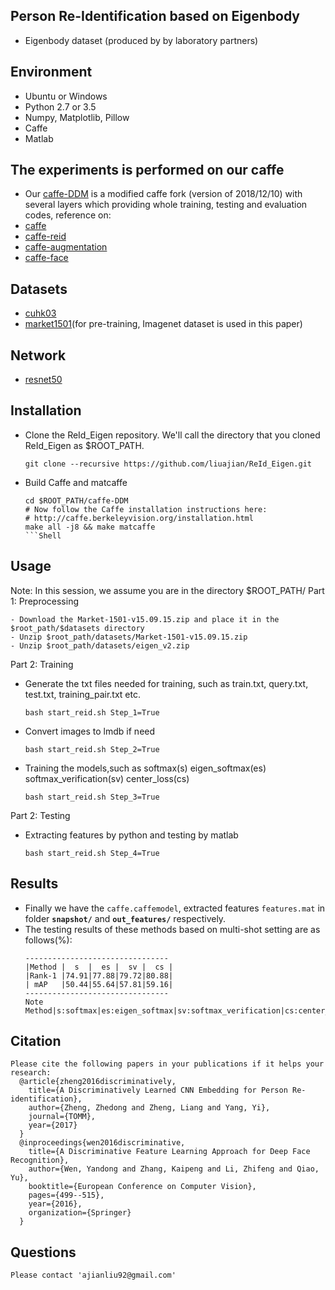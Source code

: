 ## Person Re-Identification based on Eigenbody
- Eigenbody dataset (produced by by laboratory partners)

## Environment
- Ubuntu or Windows
- Python 2.7 or 3.5
- Numpy, Matplotlib, Pillow
- Caffe
- Matlab

## The experiments is performed on our caffe
- Our [caffe-DDM](https://github.com/liuajian/caffe-DDM) is a modified caffe fork (version of 2018/12/10) with several layers which providing whole training, testing and evaluation codes, reference on:
- [caffe](https://github.com/BVLC/caffe)
- [caffe-reid](https://github.com/D-X-Y/caffe-reid)
- [caffe-augmentation](https://github.com/twtygqyy/caffe-augmentation)
- [caffe-face](https://github.com/ydwen/caffe-face)

## Datasets
- [cuhk03](http://www.ee.cuhk.edu.hk/~rzhao/) 
- [market1501](http://www.liangzheng.org/Project/project_reid.html)(for pre-training, Imagenet dataset is used in this paper)

## Network
- [resnet50](https://github.com/KaimingHe/deep-residual-networks)

## Installation
- Clone the ReId_Eigen repository. We'll call the directory that you cloned ReId_Eigen as $ROOT_PATH.
    ```Shell
  git clone --recursive https://github.com/liuajian/ReId_Eigen.git
    ```
- Build Caffe and matcaffe
    ```Shell
  cd $ROOT_PATH/caffe-DDM
  # Now follow the Caffe installation instructions here:
  # http://caffe.berkeleyvision.org/installation.html
  make all -j8 && make matcaffe
    ```Shell
## Usage
Note: In this session, we assume you are in the directory $ROOT_PATH/
Part 1: Preprocessing
 ```Shell
- Download the Market-1501-v15.09.15.zip and place it in the $root_path/$datasets directory
- Unzip $root_path/datasets/Market-1501-v15.09.15.zip 
- Unzip $root_path/datasets/eigen_v2.zip 
   ```
Part 2: Training
- Generate the txt files needed for training, such as train.txt, query.txt, test.txt, training_pair.txt etc.
    ```Shell
  bash start_reid.sh Step_1=True
    ```
- Convert images to lmdb if need
    ```Shell
  bash start_reid.sh Step_2=True
    ```
- Training the models,such as softmax(s)  eigen_softmax(es)  softmax_verification(sv) center_loss(cs)
    ```Shell
  bash start_reid.sh Step_3=True
    ```
Part 2: Testing
- Extracting features by python and testing by matlab
    ```Shell
  bash start_reid.sh Step_4=True
    ```
## Results
- Finally we have the `caffe.caffemodel`, extracted features `features.mat` in folder **`snapshot/`** and **`out_features/`** respectively.
- The testing results of these methods based on multi-shot setting are as follows(%): 
   ```Shell
   --------------------------------
   |Method |  s  |  es |  sv |  cs |
   |Rank-1 |74.91|77.88|79.72|80.88|
   | mAP   |50.44|55.64|57.81|59.16|
   --------------------------------
  Note Method|s:softmax|es:eigen_softmax|sv:softmax_verification|cs:center_loss
  ```
## Citation
  ```Shell
Please cite the following papers in your publications if it helps your research:
    @article{zheng2016discriminatively,
      title={A Discriminatively Learned CNN Embedding for Person Re-identification},
      author={Zheng, Zhedong and Zheng, Liang and Yang, Yi},
      journal={TOMM},
      year={2017}
    }
    @inproceedings{wen2016discriminative,
      title={A Discriminative Feature Learning Approach for Deep Face Recognition},
      author={Wen, Yandong and Zhang, Kaipeng and Li, Zhifeng and Qiao, Yu},
      booktitle={European Conference on Computer Vision},
      pages={499--515},
      year={2016},
      organization={Springer}
    }
  ```
## Questions
  ```Shell
Please contact 'ajianliu92@gmail.com'
 ```










